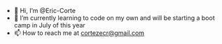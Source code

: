 - 👋 Hi, I’m @Eric-Corte
- 🌱 I’m currently learning to code on my own and will be starting a boot camp in July of this year
- 📫 How to reach me at cortezecr@gmail.com

<!---
Eric-Cortez/Eric-Cortez is a ✨ special ✨ repository because its `README.md` (this file) appears on your GitHub profile.
You can click the Preview link to take a look at your changes.
--->
